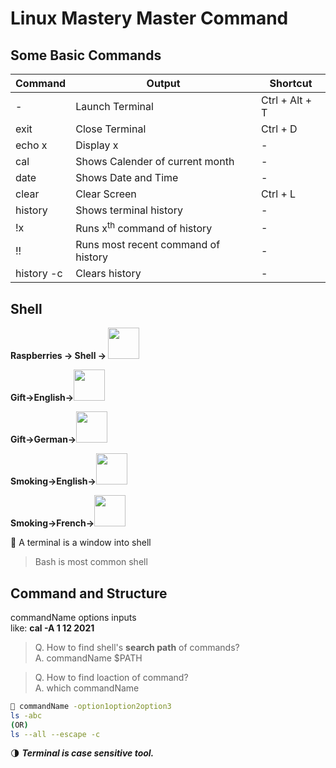 # Linux Mastery Master Command

## Some Basic Commands
|Command| Output|Shortcut|
|-|-|-|
|-|Launch Terminal|Ctrl + Alt + T|
|exit|Close Terminal|Ctrl + D|
|echo x|Display x|-|
|cal|Shows Calender of current month|-|
|date|Shows Date and Time|-|
|clear|Clear Screen|Ctrl + L|
|history|Shows terminal history|-|
|!x|Runs x<sup>th</sup> command of history|-|
|!!|Runs most recent command of history|-|
|history -c|Clears history|-|

## Shell
<b>
Raspberries &#8594; Shell &#8594; 
<img src="https://speciality.medicaldialogues.in/wp-content/uploads/2019/02/Raspberries05.jpg" width="50" height="50">

Gift&#8594;English&#8594;<img src="https://cdn.cnn.com/cnnnext/dam/assets/201020121618-amazon-holiday-lead.jpg" width="50" height="50">

Gift&#8594;German&#8594;<img src="https://blog.yekki.co.uk/wp-content/uploads/2019/09/2019-09-05-12_45_06-Photos.png" width="50" height="50">

Smoking&#8594;English&#8594;<img src="https://www.pulsetoday.co.uk/wp-content/uploads/c_files/web/g/t/p/smoking-cessation-535x350-scaled.jpg" width="50" height="50">

Smoking&#8594;French&#8594;<img src="https://5.imimg.com/data5/WD/PM/MY-1902309/tuxedo-men-suit-500x500.jpg" width="50" height="50">

</b>

🌟 A terminal is a window into shell

> Bash is most common shell

## Command and Structure

commandName options inputs<br>
like:
<b>cal -A 1 12 2021</b> 

> Q. How to find shell's **search path** of commands?<br>
A. commandName $PATH

> Q. How to find loaction of command?<br>
A. which commandName

```bash
💫 commandName -option1option2option3
ls -abc
(OR)
ls --all --escape -c
```


🌗 ***Terminal is case sensitive tool.***

